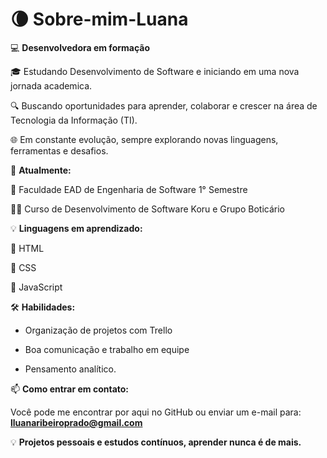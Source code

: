 # 🌘 Sobre-mim-Luana
💻 **Desenvolvedora em formação** 

🎓 Estudando Desenvolvimento de Software e iniciando em uma nova jornada academica.

🔍 Buscando oportunidades para aprender, colaborar e crescer na área de Tecnologia da Informação (TI).

🌐 Em constante evolução, sempre explorando novas linguagens, ferramentas e desafios.

📌 **Atualmente:**

📘 Faculdade EAD de Engenharia de Software 1° Semestre

👩‍💻 Curso de Desenvolvimento de Software Koru e Grupo Boticário

💡 **Linguagens em aprendizado:**

🔹 HTML

🔹 CSS

🔹 JavaScript

🛠️ **Habilidades:**
  
- Organização de projetos com Trello
  
- Boa comunicação e trabalho em equipe
  
- Pensamento analítico.

📫 **Como entrar em contato:**  

Você pode me encontrar por aqui no GitHub ou enviar um e-mail para: **lluanaribeiroprado@gmail.com**


💡 **Projetos pessoais e estudos contínuos, aprender nunca é de mais.**

